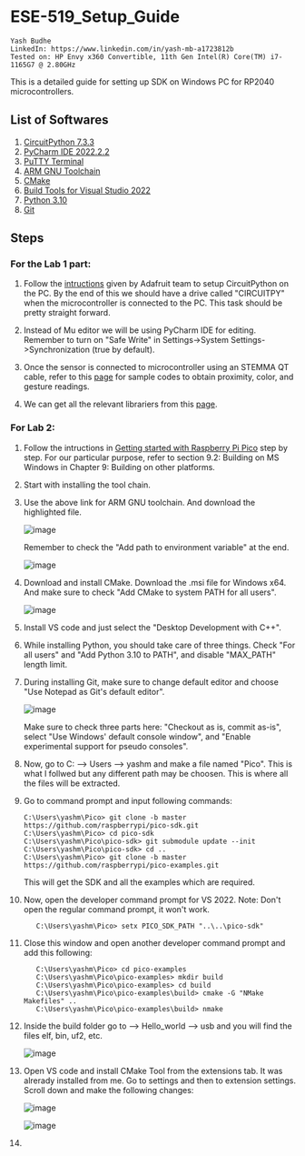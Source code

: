 # ESE-519_Setup_Guide

    Yash Budhe
    LinkedIn: https://www.linkedin.com/in/yash-mb-a1723812b
    Tested on: HP Envy x360 Convertible, 11th Gen Intel(R) Core(TM) i7-1165G7 @ 2.80GHz
    
This is a detailed guide for setting up SDK on Windows PC for RP2040 microcontrollers.
    
## List of Softwares 
 
1. [CircuitPython 7.3.3](https://circuitpython.org/board/adafruit_qtpy_rp2040/)
2. [PyCharm IDE 2022.2.2](https://www.jetbrains.com/pycharm/download/#section=windows)
3. [PuTTY Terminal](https://www.chiark.greenend.org.uk/~sgtatham/putty/latest.html)
4. [ARM GNU Toolchain](https://developer.arm.com/downloads/-/arm-gnu-toolchain-downloads)
5. [CMake](https://cmake.org/download/)
6. [Build Tools for Visual Studio 2022](https://visualstudio.microsoft.com/downloads/#build-tools-for-visual-studio-2022)
7. [Python 3.10](https://www.python.org/downloads/windows/)
8. [Git](https://git-scm.com/download/win)

## Steps

### For the Lab 1 part:

1. Follow the [intructions](https://learn.adafruit.com/adafruit-qt-py-2040/circuitpython) given by Adafruit team to setup CircuitPython on the PC. By the end of this we should have a drive called "CIRCUITPY" when the microcontroller is connected to the PC. This task should be pretty straight forward.

2. Instead of Mu editor we will be using PyCharm IDE for editing. Remember to turn on "Safe Write" in Settings->System Settings->Synchronization (true by default).

3. Once the sensor is connected to microcontroller using an STEMMA QT cable, refer to this [page](https://learn.adafruit.com/adafruit-apds9960-breakout/circuitpython) for sample codes to obtain proximity, color, and gesture readings.

4. We can get all the relevant librariers from this [page](https://learn.adafruit.com/welcome-to-circuitpython/circuitpython-libraries).

### For Lab 2:

1. Follow the intructions in [Getting started with Raspberry Pi Pico](https://datasheets.raspberrypi.com/pico/getting-started-with-pico.pdf) step by step. For our particular purpose, refer to section 9.2: Building on MS Windows in Chapter 9: Building on other platforms. 

2. Start with installing the tool chain. 

3. Use the above link for ARM GNU toolchain. And download the highlighted file.

   ![image](https://user-images.githubusercontent.com/99275864/195441170-84d61e6f-0fb4-4cb6-a7ab-89dc7ac575c0.png)

   Remember to check the "Add path to environment variable" at the end.

   ![image](https://user-images.githubusercontent.com/99275864/195442617-81efa4a6-5961-4a06-94d1-fd2986b39c82.png)
   
 
 
 4. Download and install CMake. Download the .msi file for Windows x64. And make sure to check "Add CMake to system PATH for all users". 
 
    ![image](https://user-images.githubusercontent.com/99275864/195445574-6e178d93-7ff3-450c-be3e-1f8ace8ab94d.png)
    
    
    
 5. Install VS code and just select the "Desktop Development with C++". 
 
 6. While installing Python, you should take care of three things. Check "For all users" and "Add Python 3.10 to PATH", and disable "MAX_PATH" length limit.
 
 
 7. During installing Git, make sure to change default editor and choose "Use Notepad as Git's default editor".
 
    ![image](https://user-images.githubusercontent.com/99275864/195448624-347ca8fc-b8f6-46be-9d7f-c4bc3f789ef9.png)

 
    Make sure to check three parts here: "Checkout as is, commit as-is", select "Use Windows' default console window", and "Enable experimental support for pseudo 
    consoles".
 
 
 
 8. Now, go to C: --> Users --> yashm and make a file named "Pico". This is what I follwed but any different path may be choosen. This is where all the files will be 
    extracted.
    
 9. Go to command prompt and input following commands:
    
        C:\Users\yashm\Pico> git clone -b master https://github.com/raspberrypi/pico-sdk.git
        C:\Users\yashm\Pico> cd pico-sdk
        C:\Users\yashm\Pico\pico-sdk> git submodule update --init
        C:\Users\yashm\Pico\pico-sdk> cd ..
        C:\Users\yashm\Pico> git clone -b master https://github.com/raspberrypi/pico-examples.git
        
    This will get the SDK and all the examples which are required.
    
 10. Now, open the developer command prompt for VS 2022. Note: Don't open the regular command prompt, it won't work. 
      
            C:\Users\yashm\Pico> setx PICO_SDK_PATH "..\..\pico-sdk"
        
 11. Close this window and open another developer command prompt and add this following:
        
            C:\Users\yashm\Pico> cd pico-examples
            C:\Users\yashm\Pico\pico-examples> mkdir build
            C:\Users\yashm\Pico\pico-examples> cd build
            C:\Users\yashm\Pico\pico-examples\build> cmake -G "NMake Makefiles" ..
            C:\Users\yashm\Pico\pico-examples\build> nmake
    
  
 12. Inside the build folder go to --> Hello_world --> usb and you will find the files elf, bin, uf2, etc. 
     
     ![image](https://user-images.githubusercontent.com/99275864/195457726-1ecd4c95-8169-43e0-a6b6-d6d668aadd40.png)
     
     
 13. Open VS code and install CMake Tool from the extensions tab. It was alrerady installed from me. Go to settings and then to extension settings. Scroll down and 
     make the following changes:
     
     ![image](https://user-images.githubusercontent.com/99275864/195459081-bf32b3df-86f5-4627-8a4b-305d4323f93c.png)
     
     ![image](https://user-images.githubusercontent.com/99275864/195459147-d32f23f1-a398-4f5b-898e-9d5e7517691f.png)
     
     
 14. 


















    
    
